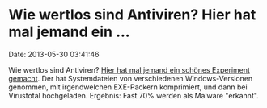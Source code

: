 Wie wertlos sind Antiviren? Hier hat mal jemand ein \...
========================================================

Date: 2013-05-30 03:41:46

Wie wertlos sind Antiviren? [Hier hat mal jemand ein schönes Experiment
gemacht](http://sarvamblog.blogspot.com/2013/05/nearly-70-of-packed-windows-system.html).
Der hat Systemdateien von verschiedenen Windows-Versionen genommen, mit
irgendwelchen EXE-Packern komprimiert, und dann bei Virustotal
hochgeladen. Ergebnis: Fast 70% werden als Malware \"erkannt\".
